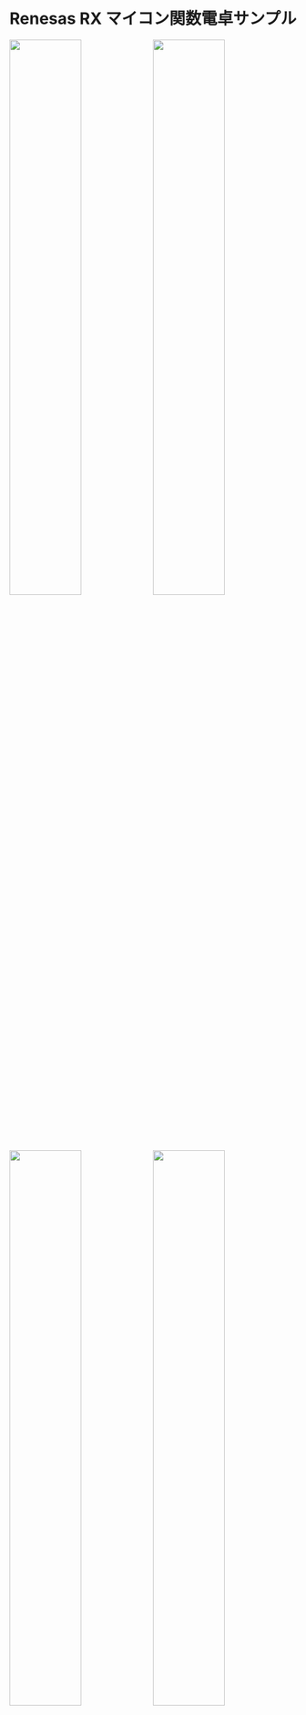 Renesas RX マイコン関数電卓サンプル
=========

<img src="../docs/calc_gui1.jpg" width="50%"><img src="../docs/calc_gui0.jpg" width="50%">
<img src="../docs/calc_gui2.jpg" width="50%"><img src="../docs/calc_gui3.jpg" width="50%">
<img src="../docs/calc_gui4.jpg" width="50%"><img src="../docs/calc_gui5.jpg" width="50%">

[英語版](README.md)
   
## 概要

- 汎用関数電卓サンプル
- RX65N/RX72N Envision Kit で利用する場合、GUI での操作
- グラフィックスを持たないマイコンではコンソールから操作
- gmp mpfr ライブラリを使った、多倍長浮動小数点数
- 多数桁の内部処理（定数変更で桁数変更可能）
- ２進、１０進、１６進表示
- ２進（0b）、１０進、１６進（0x）を含めた、計算

---

## プロジェクト・リスト

- main.cpp
- calc_gui.hpp
- calc_symbol.hpp
- calc_func.hpp
- calc_cmd.hpp
- calc_graph.hpp
- resource.hpp
- resource/
- README.md
- READMEja.md
- RX26T/Makefile CUI
- RX62N/Makefile CUI
- RX631/Makefile CUI
- RX64M/Makefile CUI
- RX71M/Makefile CUI
- RX66T/Makefile CUI
- RX72T/Makefile CUI
- RX65N/Makefile GUI (RX65N Envision Kit)
- RX72N/Makefile GUI (RX72N Envision Kit)

---

### 外部利用ライブラリ

- rxlib/lib/libgmp.a
- rxlib/lib/libmpfr.a

---

### 主な利用クラス

- common/basic_arith.hpp
- common/mpfr.hpp
- common/fixed_map.hpp
- common/fixed_string.hpp
- gui/
- graphics/

---

## ビルド方法

- ターゲットディレクトリーに移動
- make する。
- calc_sample.mot ファイルをマイコンに書き込む。

---

## 利用可能な関数、機能など

|関数名|ボタン(GUI)|機能|
|:-:|:-:|-------|
|sin|sin|正弦（サイン）|
|cos|cos|余弦（コサイン）|
|tan|tan|正接（タンジェント）|
|asin|asin|逆正弦（アークサイン）|
|acos|acos|逆余弦（アークコサイン）|
|atan|atan|逆正接（アークタンジェント）|
|sinh|sinh|双曲線関数（ハイパボリックサイン）|
|cosh|cosh|双曲線関数（ハイパボリックコサイン）|
|tanh|tanh|双曲線関数（ハイパボリックタンジェント）|
|asinh|asih|逆双曲線関数（アークハイパボリックサイン）|
|acosh|acoh|逆双曲線関数（アークハイパボリックコサイン）|
|atanh|atah|逆双曲線関数（アークハイパボリックタンジェント）|
|log10|log|基数 10 の対数関数|
|log|ln|基数 e の対数関数|
|x^y|x^y|X の Y 乗|
|x^-1|x^-1|X の -1 乗（逆数）|
|x^2|x^2|二乗|
|sqrt|sqrt|平方根（ルート）|
|exp10|exp|エクスポーネント１０|
|0b|0b|２進数|
|0x|0x|１６進数|
|Dec|Dec|１０進表示|
|Hex|Hex|１６進表示|
|Bin|Bin|２進表示|
|π|PI|円周率（定数）|
|LOG2|LOG2|自然数（定数）|
|EULER|EULER|オイラー数（定数）|
|Deg|Deg|角度法、360|
|Rad|Rad|角度法、2 π|
|Grad|Grad|角度法、400|

---

## コマンドライン（CUI, GUI）

コンソールから計算式を入力して、計算を行い、結果を得ます：

```sh
# Start CALC sample for 'RX72T DIY' 200[MHz]
# Rad
# tan(355/226)
-7'497'258.185'325'587'089'863'352'83
# Hex
# ANS
-0x72'662A.2F71'7F67'A9B7'F
```

ヘルプ表示：

```sh
# ?
  PI        constant
  LOG2      constant
  EULER     constant
  ANS       constant
  V[0-9]    Memory symbol 0..9
  Min[0-9]  Memory In 0..9
  ListSym   List symbol
  Rad       0 to 2*PI
  Grad      0 to 400
  Deg       0 to 360
  Dec       Decimal mode
  Hex       Hexadecimal mode
  Bin       Binary mode
  Sep       Separate mode
  sin(x)
  cos(x)
  tan(x)
  asin(x)
  acos(x)
  atan(x)
  sinh(x)
  cosh(x)
  tanh(x)
  asinh(x)
  acosh(x)
  atanh(x)
  sqrt(x)
  log(x)
  ln(x)
  eint(x)
  exp10(x)
  gamma(x)
  zeta(x)
  abs(x)
  rint(x)
  frac(x)
```

---

## 今後の予定

- グラフ表示
- 専用プログラム言語の入力と実行
- 数式処理（微分や積分など）

---

## tan(355/226) の解

この計算は、十分な桁と精度が必要な簡単なベンチマークです

```sh
# Rad
# tan(355/226)
 -7497258.185325587112905071831891248663417267943785263161571
```

---
   
License
----
   
MIT open source license   

libgmp:  GNU LGPL v3 and GNU GPL v2   
libfrmp: GNU LGPL v3   
